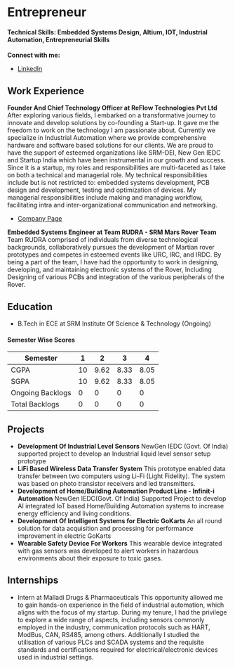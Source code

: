 # Entrepreneur

#### Technical Skills: Embedded Systems Design, Altium, IOT, Industrial Automation, Entrepreneurial Skills

**Connect with me:**
- [LinkedIn](https://www.linkedin.com/in/rajkumar-m13/)

## Work Experience
**Founder And Chief Technology Officer at ReFlow Technologies Pvt Ltd**
After exploring various fields, I embarked on a transformative journey to innovate and develop solutions by co-founding a Start-up. It gave me the freedom to work on the technology I am passionate about. Currently we specialize in Industrial Automation where we provide comprehensive hardware and software based solutions for our clients. We are proud to have the support of esteemed organizations like SRM-DEI, New Gen IEDC and Startup India which have been instrumental in our growth and success. Since it is a startup, my roles and responsibilities are multi-faceted as I take on both a technical and managerial role. My technical responsibilities include but is not restricted to: embedded systems development, PCB design and development, testing and optimization of devices. My managerial responsibilities include making and managing workflow, facilitating intra and inter-organizational communication and networking.
- [Company Page](https://www.reflowtech.in)

**Embedded Systems Engineer at Team RUDRA - SRM Mars Rover Team**
 Team RUDRA comprised of individuals from diverse technological backgrounds, collaboratively pursues the development of Martian rover prototypes and competes in esteemed events like URC, IRC, and IRDC. By being a part of the team, I have had the opportunity to work in designing, developing, and maintaining electronic systems of the Rover, Including Designing of various PCBs and integration of the various peripherals of the Rover.  

## Education
 - B.Tech in ECE at SRM Institute Of Science & Technology (Ongoing)
#### Semester Wise Scores

| Semester | 1    | 2    | 3    | 4    |
|----------|------|------|------|------|
| CGPA     | 10   | 9.62 | 8.33 | 8.05 |
| SGPA     | 10   | 9.62 | 8.33 | 8.05 |
| Ongoing Backlogs | 0 | 0 | 0 | 0 |
| Total Backlogs   | 0 | 0 | 0 | 0 |

## Projects
- **Development Of Industrial Level Sensors**
NewGen IEDC (Govt. Of India) supported project to develop an Industrial liquid level sensor setup prototype
- **LiFi Based Wireless Data Transfer System**
This prototype enabled data transfer between two computers using Li-Fi (Light Fidelity). The system was based on photo transistor receivers and led transmitters.
- **Development of Home/Building Automation Product Line - Infinit-i Automation**
NewGen IEDC(Govt. Of India) Supported Project to develop AI integrated IoT based Home/Building Automation systems to increase energy efficiency and living conditions.
- **Development Of Intelligent Systems for Electric GoKarts**
An all round solution for data acquisition and processing for performance improvement in electric GoKarts
- **Wearable Safety Device For Workers**
This wearable device integrated with gas sensors was developed to alert workers in hazardous environments about their exposure to toxic gases.

## Internships
- Intern at Malladi Drugs & Pharmaceuticals
This opportunity allowed me to gain hands-on experience in the field of industrial automation, which aligns with the focus of my startup. During my tenure, I had the privilege to explore a wide range of aspects, including sensors commonly employed in the industry, communication protocols such as HART, ModBus, CAN, RS485, among others. Additionally I studied the utilisation of various PLCs and SCADA systems and the requisite standards and certifications required for electrical/electronic devices used in industrial settings.


